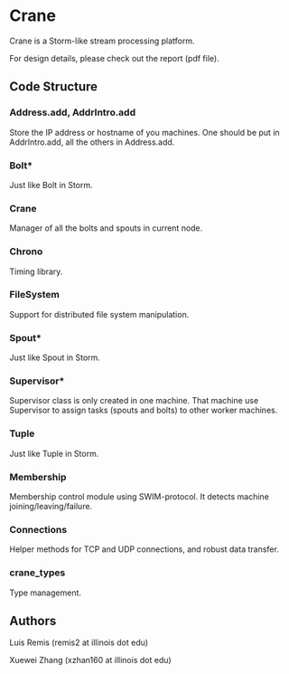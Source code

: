 Crane
======================
Crane is a Storm-like stream processing platform. 

For design details, please check out the report (pdf file). 

Code Structure
--------------
### Address.add, AddrIntro.add
Store the IP address or hostname of you machines. One should be put in AddrIntro.add, all the others in Address.add.

### Bolt*
Just like Bolt in Storm.

### Crane
Manager of all the bolts and spouts in current node. 

### Chrono
Timing library. 

### FileSystem
Support for distributed file system manipulation. 

### Spout*
Just like Spout in Storm.

### Supervisor*
Supervisor class is only created in one machine. That machine use Supervisor to assign tasks (spouts and bolts) to other worker machines. 

### Tuple
Just like Tuple in Storm.

### Membership
Membership control module using SWIM-protocol. It detects machine joining/leaving/failure. 

### Connections
Helper methods for TCP and UDP connections, and robust data transfer. 

### crane_types
Type management. 

Authors
--------------
Luis Remis (remis2 at illinois dot edu)

Xuewei Zhang (xzhan160 at illinois dot edu)

